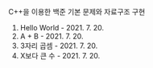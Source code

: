 C++을 이용한 백준 기본 문제와 자료구조 구현

1. Hello World - 2021. 7. 20.
2. A + B - 2021. 7. 20.
3. 3자리 곱셈 - 2021. 7. 20.
4. X보다 큰 수 - 2021. 7. 20.
